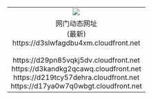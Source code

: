 ﻿<table>
  <tr></tr>
  <tr><td colspan=2 align=center><img src="https://d3slwfagdbu4xm.cloudfront.net/Up/oGate.jpg" /></td></tr>
  <tr><td colspan=2 align=center>网门动态网址<br/>(最新)
<br>https://d3slwfagdbu4xm.cloudfront.net
<br/>
<br>https://d29pn85vqkj5dv.cloudfront.net
<br>https://d3kandkg2qcawq.cloudfront.net
<br>https://d219tcy57dehra.cloudfront.net
<br>https://d17ya0w7q0wbgt.cloudfront.net
    </td>
  </tr>
</table>
